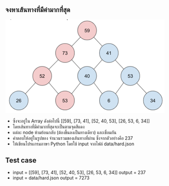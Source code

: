 ## จงหาเส้นทางที่มีค่ามากที่สุด

<img src="../../backend-challenge/p_1/max-path.png">

 - ซึ่งจะอยู่ใน Array ดังต่อไปนี้ [[59], [73, 41], [52, 40, 53], [26, 53, 6, 34]]
 - โดยเส้นทางที่มีค่ามากที่สุดจะเป็นตามจุดสีแดง
 - แต่ละ node ห้ามย้อนกลับ (ต้องขึ้นลงเป็นทางเดียว) และเชื่อมกัน
 - คำตอบให้อยู่ในรูปของ จำนวนรวมของเส้นทางที่ผ่าน ซึ่งจากตัวอย่างคือ 237
 - ให้เขียนโปรแกรมภาษา Python โดยใช้ input จากไฟล์ data/hard.json

## Test case
 - input = [[59], [73, 41], [52, 40, 53], [26, 53, 6, 34]] output = 237
 - input = data/hard.json output = 7273